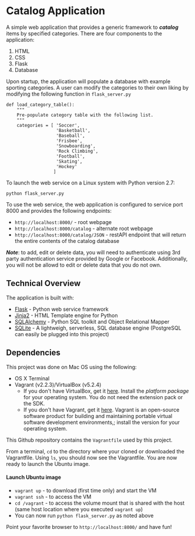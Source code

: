 # Catalog Application
A simple web application that provides a generic framework to _**catalog**_ items by specified categories.  There are four components to the application:

1. HTML
2. CSS
3. Flask
4. Database


Upon startup, the application will populate a database with example sporting categories.  A user can modify the categories to their own liking by modifying
the following function in `flask_server.py`

```
def load_category_table():
    """
    Pre-populate category table with the following list.
    """
    categories = [ 'Soccer',
                   'Basketball',
                   'Baseball',
                   'Frisbee',
                   'Snowboarding',
                   'Rock Climbing',
                   'Football',
                   'Skating',
                   'Hockey'
                  ]
```
To launch the web service on a Linux system with Python version 2.7:
```
python flask_server.py
```

To use the web service, the web application is configured to service port 8000 and provides the following endpoints:

- `http://localhost:8000/` - root webpage
- `http://localhost:8000/catalog` - alternate root webpage
- `http://localhost:8000/catalog/JSON` - restAPI endpoint that will return the entire contents of the catalog database

_**Note**_: to add, edit or delete data, you will need to authenticate using 3rd party authentication service provided by Google or Facebook.  Additionally, you will not be allowd to edit or delete data that you do not own.

## Technical Overview
The application is built with:
- [Flask](http://flask.pocoo.org/) - Python web service framework
- [Jinja2](http://jinja.pocoo.org/docs/2.10/) - HTML Template engine for Python
- [SQLAlchemy](https://www.sqlalchemy.org/) - Python SQL toolkit and Object Relational Mapper
- [SQLite](https://www.sqlite.org/index.html) - A lightweigh, serverless, SQL database engine (PostgreSQL can easily be plugged into this project)


## Dependencies

This project was done on Mac OS using the following:
- OS X Terminal
- Vagrant (v2.2.3)/VirtualBox (v5.2.4)
  - If you don't have VirtualBox, get it [here](https://www.virtualbox.org/wiki/Downloads). Install the *platform package* for your operating system. You do not need the extension pack or the SDK.
  - If you don't have Vagrant, get it [here](https://www.vagrantup.com/downloads.html). Vagrant is an open-source software product for building and maintaining portable virtual software development environments,; install the version for your operating system.


This Github repository contains the `Vagrantfile` used by this project.  

From a terminal, `cd` to the directory where your cloned or downloaded the Vagrantfile.  Using `ls`, you should now see the Vagrantfile. You are now ready to launch the Ubuntu image.

#### Launch Ubuntu image
- `vagrant up`  - to download (first time only) and start the VM
- `vagrant ssh` - to access the VM
- `cd /vagrant` - to access the volume mount that is shared with the host (same host location where you executed `vagrant up`)
- You can now run `python flask_server.py` as noted above

Point your favorite browser to `http://localhost:8000/` and have fun!
